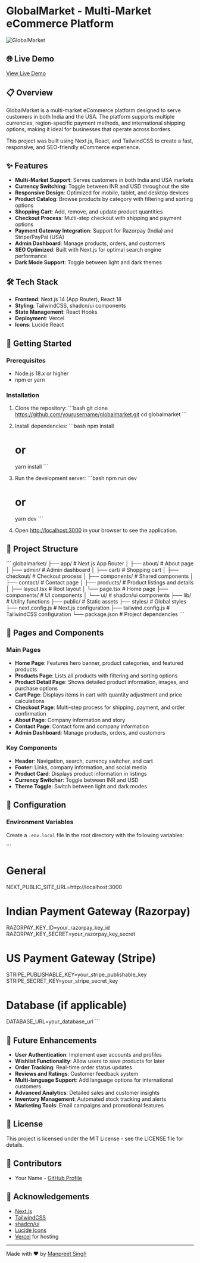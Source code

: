 # GlobalMarket - Multi-Market eCommerce Platform

![GlobalMarket]((https://v0-ec-ommerce-website-design-jwv59j9d5.vercel.app/))

## 🌐 Live Demo

[View Live Demo]((https://v0-ec-ommerce-website-design-jwv59j9d5.vercel.app/))

## 📋 Overview

GlobalMarket is a multi-market eCommerce platform designed to serve customers in both India and the USA. The platform supports multiple currencies, region-specific payment methods, and international shipping options, making it ideal for businesses that operate across borders.

This project was built using Next.js, React, and TailwindCSS to create a fast, responsive, and SEO-friendly eCommerce experience.

## ✨ Features

- **Multi-Market Support**: Serves customers in both India and USA markets
- **Currency Switching**: Toggle between INR and USD throughout the site
- **Responsive Design**: Optimized for mobile, tablet, and desktop devices
- **Product Catalog**: Browse products by category with filtering and sorting options
- **Shopping Cart**: Add, remove, and update product quantities
- **Checkout Process**: Multi-step checkout with shipping and payment options
- **Payment Gateway Integration**: Support for Razorpay (India) and Stripe/PayPal (USA)
- **Admin Dashboard**: Manage products, orders, and customers
- **SEO Optimized**: Built with Next.js for optimal search engine performance
- **Dark Mode Support**: Toggle between light and dark themes

## 🛠️ Tech Stack

- **Frontend**: Next.js 14 (App Router), React 18
- **Styling**: TailwindCSS, shadcn/ui components
- **State Management**: React Hooks
- **Deployment**: Vercel
- **Icons**: Lucide React

## 🚀 Getting Started

### Prerequisites

- Node.js 18.x or higher
- npm or yarn

### Installation

1. Clone the repository:
   \`\`\`bash
   git clone https://github.com/yourusername/globalmarket.git
   cd globalmarket
   \`\`\`

2. Install dependencies:
   \`\`\`bash
   npm install
   # or
   yarn install
   \`\`\`

3. Run the development server:
   \`\`\`bash
   npm run dev
   # or
   yarn dev
   \`\`\`

4. Open [http://localhost:3000](http://localhost:3000) in your browser to see the application.

## 📁 Project Structure

\`\`\`
globalmarket/
├── app/                    # Next.js App Router
│   ├── about/              # About page
│   ├── admin/              # Admin dashboard
│   ├── cart/               # Shopping cart
│   ├── checkout/           # Checkout process
│   ├── components/         # Shared components
│   ├── contact/            # Contact page
│   ├── products/           # Product listings and details
│   ├── layout.tsx          # Root layout
│   └── page.tsx            # Home page
├── components/             # UI components
│   └── ui/                 # shadcn/ui components
├── lib/                    # Utility functions
├── public/                 # Static assets
├── styles/                 # Global styles
├── next.config.js          # Next.js configuration
├── tailwind.config.js      # TailwindCSS configuration
└── package.json            # Project dependencies
\`\`\`

## 📱 Pages and Components

### Main Pages

- **Home Page**: Features hero banner, product categories, and featured products
- **Products Page**: Lists all products with filtering and sorting options
- **Product Detail Page**: Shows detailed product information, images, and purchase options
- **Cart Page**: Displays items in cart with quantity adjustment and price calculations
- **Checkout Page**: Multi-step process for shipping, payment, and order confirmation
- **About Page**: Company information and story
- **Contact Page**: Contact form and company information
- **Admin Dashboard**: Manage products, orders, and customers

### Key Components

- **Header**: Navigation, search, currency switcher, and cart
- **Footer**: Links, company information, and social media
- **Product Card**: Displays product information in listings
- **Currency Switcher**: Toggle between INR and USD
- **Theme Toggle**: Switch between light and dark modes

## 🔧 Configuration

### Environment Variables

Create a `.env.local` file in the root directory with the following variables:

\`\`\`
# General
NEXT_PUBLIC_SITE_URL=http://localhost:3000

# Indian Payment Gateway (Razorpay)
RAZORPAY_KEY_ID=your_razorpay_key_id
RAZORPAY_KEY_SECRET=your_razorpay_key_secret

# US Payment Gateway (Stripe)
STRIPE_PUBLISHABLE_KEY=your_stripe_publishable_key
STRIPE_SECRET_KEY=your_stripe_secret_key

# Database (if applicable)
DATABASE_URL=your_database_url
\`\`\`

## 🌟 Future Enhancements

- **User Authentication**: Implement user accounts and profiles
- **Wishlist Functionality**: Allow users to save products for later
- **Order Tracking**: Real-time order status updates
- **Reviews and Ratings**: Customer feedback system
- **Multi-language Support**: Add language options for international customers
- **Advanced Analytics**: Detailed sales and customer insights
- **Inventory Management**: Automated stock tracking and alerts
- **Marketing Tools**: Email campaigns and promotional features

## 📄 License

This project is licensed under the MIT License - see the LICENSE file for details.

## 👥 Contributors

- Your Name - [GitHub Profile](https://github.com/yourusername)

## 🙏 Acknowledgements

- [Next.js](https://nextjs.org/)
- [TailwindCSS](https://tailwindcss.com/)
- [shadcn/ui](https://ui.shadcn.com/)
- [Lucide Icons](https://lucide.dev/)
- [Vercel](https://vercel.com/) for hosting

---

Made with ❤️ by [Manpreet Singh](https://yourwebsite.com)
